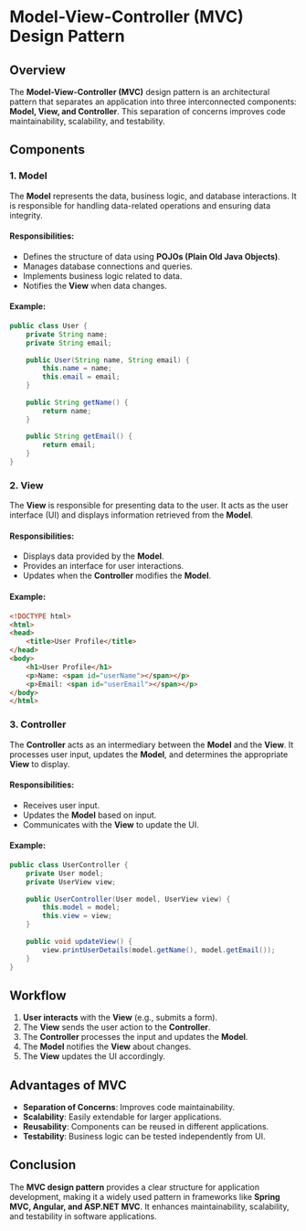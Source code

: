 # Model-View-Controller (MVC) Design Pattern

## Overview
The **Model-View-Controller (MVC)** design pattern is an architectural pattern that separates an application into three interconnected components: **Model, View, and Controller**. This separation of concerns improves code maintainability, scalability, and testability.

## Components

### 1. Model
The **Model** represents the data, business logic, and database interactions. It is responsible for handling data-related operations and ensuring data integrity.

#### Responsibilities:
- Defines the structure of data using **POJOs (Plain Old Java Objects)**.
- Manages database connections and queries.
- Implements business logic related to data.
- Notifies the **View** when data changes.

#### Example:
```java
public class User {
    private String name;
    private String email;
    
    public User(String name, String email) {
        this.name = name;
        this.email = email;
    }
    
    public String getName() {
        return name;
    }
    
    public String getEmail() {
        return email;
    }
}
```

### 2. View
The **View** is responsible for presenting data to the user. It acts as the user interface (UI) and displays information retrieved from the **Model**.

#### Responsibilities:
- Displays data provided by the **Model**.
- Provides an interface for user interactions.
- Updates when the **Controller** modifies the **Model**.

#### Example:
```html
<!DOCTYPE html>
<html>
<head>
    <title>User Profile</title>
</head>
<body>
    <h1>User Profile</h1>
    <p>Name: <span id="userName"></span></p>
    <p>Email: <span id="userEmail"></span></p>
</body>
</html>
```

### 3. Controller
The **Controller** acts as an intermediary between the **Model** and the **View**. It processes user input, updates the **Model**, and determines the appropriate **View** to display.

#### Responsibilities:
- Receives user input.
- Updates the **Model** based on input.
- Communicates with the **View** to update the UI.

#### Example:
```java
public class UserController {
    private User model;
    private UserView view;
    
    public UserController(User model, UserView view) {
        this.model = model;
        this.view = view;
    }
    
    public void updateView() {
        view.printUserDetails(model.getName(), model.getEmail());
    }
}
```

## Workflow
1. **User interacts** with the **View** (e.g., submits a form).
2. The **View** sends the user action to the **Controller**.
3. The **Controller** processes the input and updates the **Model**.
4. The **Model** notifies the **View** about changes.
5. The **View** updates the UI accordingly.

## Advantages of MVC
- **Separation of Concerns**: Improves code maintainability.
- **Scalability**: Easily extendable for larger applications.
- **Reusability**: Components can be reused in different applications.
- **Testability**: Business logic can be tested independently from UI.

## Conclusion
The **MVC design pattern** provides a clear structure for application development, making it a widely used pattern in frameworks like **Spring MVC, Angular, and ASP.NET MVC**. It enhances maintainability, scalability, and testability in software applications.

